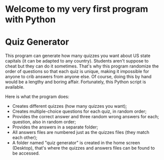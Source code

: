 # Welcome to my very first program with Python

# Quiz Generator
This program can generate how many quizzes you want about US state capitals (it can be adapted to any country).
Students aren't suppose to cheat but they can do it sometimes.
That's why this program randomize the order of questions so that each quiz is unique, making it impossible for anyone
to crib answers from anyone else.
Of course, doing this by hand would be a lengthy and boring affair. Fortunately, this Python script is available.

Here is what the program does:
* Creates different quizzes (how many quizzes you want);
* Creates multiple-choice questions for each quiz, in random order;
* Provides the correct answer and three random wrong answers for each;
question, also in random order;
* Provides the answers in a separate folder;
* All answers files are numbered just as the quizzes files (they match each other);
* A folder named "quiz generator" is created in the home screen (Desktop),
that's where the quizzes and answers files can be found to be accessed.
